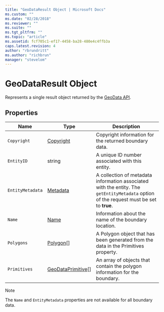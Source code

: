 ```yaml
---
title: "GeoDataResult Object | Microsoft Docs"
ms.custom: ""
ms.date: "02/28/2018"
ms.reviewer: ""
ms.suite: ""
ms.tgt_pltfrm: ""
ms.topic: "article"
ms.assetid: fcf705c1-ef17-4458-ba28-480e4c4ffb3a
caps.latest.revision: 4
author: "rbrundritt"
ms.author: "richbrun"
manager: "stevelom"
---
```

# GeoDataResult Object
Represents a single result object returned by the [GeoData API](Geodata%20API%20\(Preview\).xml). 

## Properties

Name               | Type                      | Description
------------------ | ------------------------- | --------------------------------
`Copyright`          | [Copyright](../v8-web-control/copyright-object.md)                | Copyright information for the returned boundary data.
`EntityID`           | string                    | A unique ID number associated with this entity. 
`EntityMetadata`     | [Metadata](../v8-web-control/metadata-object.md)                 | A collection of metadata information associated with the entity. The `getEntityMetadata` option of the request must be set to **true**.
`Name`               | [Name](../v8-web-control/name-object.md)                     | Information about the name of the boundary location.
`Polygons`           | [Polygon](../v8-web-control/polygon-class.md)[]                 | A Polygon object that has been generated from the data in the Primitives property.
`Primitives`         | [GeoDataPrimitive](../v8-web-control/geodataprimitive-object.md)[]       | An array of objects that contain the polygon information for the boundary.

> [!NOTE]
> The `Name` and `EntityMetadata` properties are not available for all boundary data. 